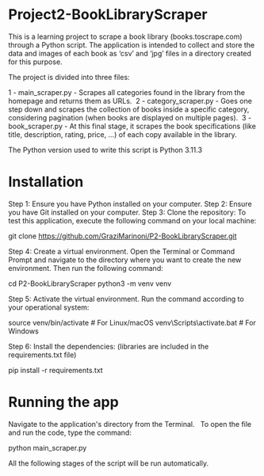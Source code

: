 # Project2-BookLibraryScraper

This is a learning project to scrape a book library (books.toscrape.com) through a Python script. The application is intended to collect and store the data and images of each book as ‘csv’ and ‘jpg’ files in a directory created for this purpose.

The project is divided into three files:

1 - main_scraper.py - Scrapes all categories found in the library from the homepage and returns them as URLs. 
2 - category_scraper.py - Goes one step down and scrapes the collection of books inside a specific category, considering pagination (when books are displayed on multiple pages). 
3 - book_scraper.py - At this final stage, it scrapes the book specifications (like title, description, rating, price, …) of each copy available in the library.

The Python version used to write this script is Python 3.11.3

# Installation

Step 1: Ensure you have Python installed on your computer. 
Step 2: Ensure you have Git installed on your computer. 
Step 3: Clone the repository:
To test this application, execute the following command on your local machine:

git clone https://github.com/GraziMarinoni/P2-BookLibraryScraper.git

Step 4: Create a virtual environment. Open the Terminal or Command Prompt and navigate to the directory where you want to create the new environment. 
Then run the following command:

cd P2-BookLibraryScraper
python3 -m venv venv

Step 5: Activate the virtual environment. Run the command according to your operational system:

source venv/bin/activate      # For Linux/macOS
venv\Scripts\activate.bat     # For Windows

Step 6: Install the dependencies: (libraries are included in the requirements.txt file)

pip install -r requirements.txt

# Running the app

Navigate to the application's directory from the Terminal.  
To open the file and run the code, type the command:

python main_scraper.py

All the following stages of the script will be run automatically.


